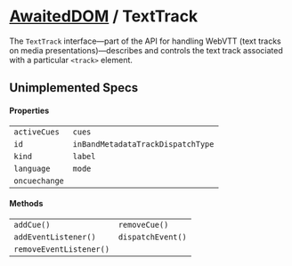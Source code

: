 # [AwaitedDOM](/docs/basic-interfaces/awaited-dom) <span>/</span> TextTrack

<div class='overview'>The <code>TextTrack</code> interface—part of the API for handling WebVTT (text tracks on media presentations)—describes and controls the text track associated with a particular <code>&lt;track&gt;</code> element.</div>

## Unimplemented Specs

#### Properties

|     |     |
| --- | --- |
| `activeCues` | `cues`
`id` | `inBandMetadataTrackDispatchType`
`kind` | `label`
`language` | `mode`
`oncuechange` |  |

#### Methods

|     |     |
| --- | --- |
| `addCue()` | `removeCue()`
`addEventListener()` | `dispatchEvent()`
`removeEventListener()` |  |
